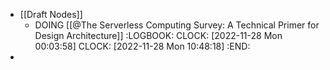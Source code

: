 - [[Draft Nodes]]
	- DOING [[@The Serverless Computing Survey: A Technical Primer for Design Architecture]]
	  :LOGBOOK:
	  CLOCK: [2022-11-28 Mon 00:03:58]
	  CLOCK: [2022-11-28 Mon 10:48:18]
	  :END:
-